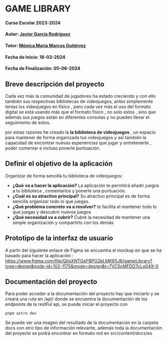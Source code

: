# GAME LIBRARY

#### Curso Escolar 2023-2024

#### Autor: [Javier García Rodríguez](https://github.com/javigar322)

#### Tutor: [Mónica María Marcos Gutiérrez](https://github.com/monicamg12)

#### Fecha de Inicio: 18-03-2024

#### Fecha de Finalización: 05-06-2024

## Breve descripción del proyecto

Cada vez más la comunidad de jugadores ha estado creciendo y con ello también
sus respectivas bibliotecas de videojuegos, antes simplemente tenías los
videojuegos en físico , pero cada vez más el uso del formato digital
se está usando más que el formato físico , no solo estos , sino que
además sus juegos están en diferentes consolas y no pueden
llevar el seguimiento de estos.

por estas razones he creado la **la biblioteca de videojuegos** ,
un espacio para mantener de forma organizada tus videojuegos y
así también la capacidad de encontrar nuevas experiencias
que jugar y entretenerte , poder comentar e incluso ponerle
puntuación.

## Definir el objetivo de la aplicación

Organizar de forma sencilla tu biblioteca de videojuegos:

- **¿Qué va a hacer la aplicación?** La aplicación te permitirá
  añadir juegos a tu biblioteca , comentarlos y ponerle una puntuación.
- **¿Cuál es su atractivo principal?** Su atractivo principal
  es de forma sencilla organizar todo lo que juegas.
- **¿Qué problema concreto va a resolver?** te facilita el
  mantener todo lo que juegas y descubrir nuevos juegos
- **¿Qué necesidad va a cubrir?** Cubre la necesidad de
  mantener una simple organización y compartirlo con los demás

## Prototipo de la interfaz de usuario

A partir del siguiente enlace de Figma se encuentra
el mockup en que se ha basado para hacer la aplicación :
https://www.figma.com/file/QjtoXNTGeFBPG2bLMK65J6/gameLibrary?type=design&node-id=102-1175&mode=design&t=7VC5cMFDD7cLo04X-0

## Documentación del proyecto

Para poder acceder a la documentación del proyecto hay que iniciarlo
y se creará una ruta en /api/ donde se encuentra la documentación
de los endpoints de la restFul api, se puede iniciar el proyecto con

```
pnpm astro dev
```

Se puede ver una imagen del resultado de la documentación en
la carpeta docs con otro tipo de información relevante, además
toda la documentación del proyecto se podrá encontrar en formato
md en src/content/docs/es
